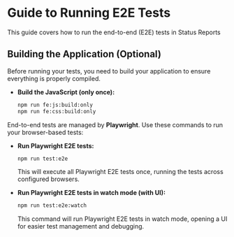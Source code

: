 # Guide to Running E2E Tests

This guide covers how to run the end-to-end (E2E) tests in Status Reports

## Building the Application (Optional)

Before running your tests, you need to build your application to ensure everything is properly compiled.

- **Build the JavaScript (only once):**

  ```bash
  npm run fe:js:build:only
  npm run fe:css:build:only
  ```

End-to-end tests are managed by **Playwright**. Use these commands to run your browser-based tests:

- **Run Playwright E2E tests:**

  ```bash
  npm run test:e2e
  ```

  This will execute all Playwright E2E tests once, running the tests across configured browsers.

- **Run Playwright E2E tests in watch mode (with UI):**
  ```bash
  npm run test:e2e:watch
  ```
  This command will run Playwright E2E tests in watch mode, opening a UI for easier test management and debugging.
